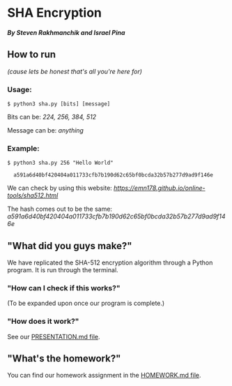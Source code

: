 # SHA Encryption
##### By Steven Rakhmanchik and Israel Pina

## How to run
*(cause lets be honest that's all you're here for)*

### Usage:
```
$ python3 sha.py [bits] [message]            
```
Bits can be:     *224, 256, 384, 512*

Message can be:  *anything*

### Example:
```
$ python3 sha.py 256 "Hello World"
  
  a591a6d40bf420404a011733cfb7b190d62c65bf0bcda32b57b277d9ad9f146e
```

We can check by using this website: *https://emn178.github.io/online-tools/sha512.html*

The hash comes out to be the same:  *a591a6d40bf420404a011733cfb7b190d62c65bf0bcda32b57b277d9ad9f146e*


## "What did you guys make?"

We have replicated the SHA-512 encryption algorithm through a Python program. It is run through the terminal.

### "How can I check if this works?"

(To be expanded upon once our program is complete.)

### "How does it work?"

See our [PRESENTATION.md file](https://github.com/israelpina004/final_project_empirekillers/blob/master/PRESENTATION.md).

## "What's the homework?"

You can find our homework assignment in the [HOMEWORK.md file](https://github.com/israelpina004/final_project_empirekillers/blob/master/HOMEWORK.md).

